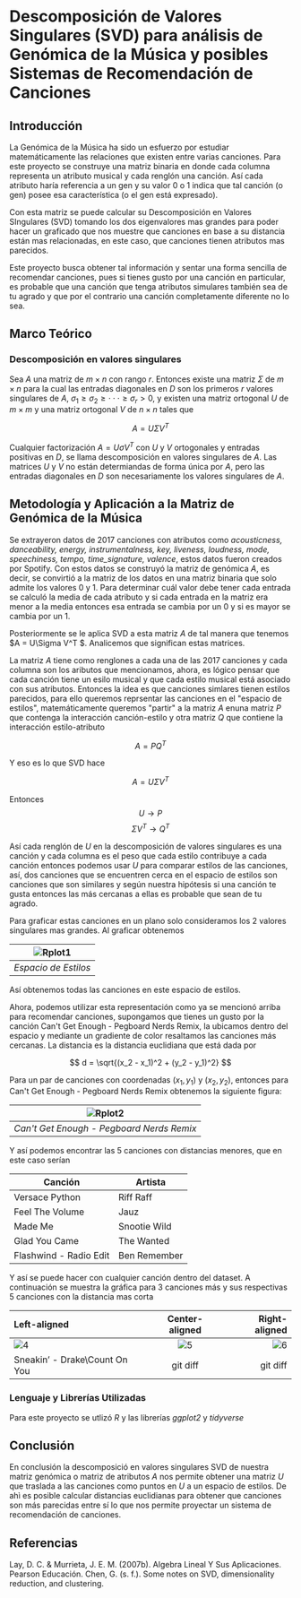 # Descomposición de Valores Singulares (SVD) para análisis de Genómica de la Música y posibles Sistemas de Recomendación de Canciones 

## Introducción 

La Genómica de la Música ha sido un esfuerzo por estudiar matemáticamente las relaciones que existen entre varias canciones. Para este proyecto se construye una matriz binaria en donde cada columna representa un atributo musical y cada renglón una canción. Así cada atributo haría referencia a un gen y su valor 0 o 1 indica que tal canción (o gen) posee esa característica (o el gen está expresado). 

Con esta matriz se puede calcular su Descomposición en Valores SIngulares (SVD) tomando los dos eigenvalores mas grandes para poder hacer un graficado que nos muestre que canciones en base a su distancia están mas relacionadas, en este caso, que canciones tienen atributos mas parecidos.

Este proyecto busca obtener tal información y sentar una forma sencilla de recomendar canciones, pues si tienes gusto por una canción en particular, es probable que una canción que tenga atributos simulares también sea de tu agrado y que por el contrario una canción completamente diferente no lo sea.

## Marco Teórico

### Descomposición en valores singulares

Sea $A$ una matriz de $m \times n$ con rango $r$. Entonces existe una matriz $\Sigma$ de $m \times n$ para la cual las entradas diagonales en $D$ son los primeros $r$ valores singulares de $A$, $\sigma_1 \geq \sigma_2 \geq \cdot \cdot \cdot \geq \sigma_r > 0$, y existen una matriz ortogonal $U$ de $m \times m$ y una matriz ortogonal $V$ de $n \times n$ tales que

$$ A =  U\Sigma V^T $$

Cualquier factorización $A =  U\sigma V^T$ con $U$ y $V$ ortogonales y entradas positivas en $D$, se llama descomposición en valores singulares de $A$. Las matrices $U$ y $V$ no están determiandas de forma única por $A$, pero las entradas diagonales en $D$ son necesariamente los valores singulares de $A$. 


## Metodología y Aplicación a la Matriz de Genómica de la Música

Se extrayeron datos de 2017 canciones con atributos como *acousticness, danceability, energy, instrumentalness, key, liveness, loudness, mode, speechiness, tempo, time_signature, valence*, estos datos fueron creados por Spotify. Con estos datos se construyó la matriz de genómica $A$, es decir, se convirtió a la matriz de los datos en una matriz binaria que solo admite los valores 0 y 1. Para determinar cuál valor debe tener cada entrada se calculó la media de cada atributo y si cada entrada en la matriz era menor a la media entonces esa entrada se cambia por un 0 y si es mayor se cambia por un 1.

Posteriormente se le aplica SVD a esta matriz $A$ de tal manera que tenemos $A = U\Sigma V^T $. Analicemos que significan estas matrices.

La matriz $A$ tiene como renglones a cada una de las 2017 canciones y cada columna son los aributos que mencionamos, ahora, es lógico pensar que cada canción tiene un esilo musical y que cada estilo musical está asociado con sus atributos. Entonces la idea es que canciones simlares tienen estilos parecidos, para ello queremos reprsentar las canciones en el "espacio de estilos", matemáticamente queremos "partir" a la matriz $A$ enuna matriz $P$ que contenga la interacción canción-estilo y otra matriz $Q$ que contiene la interacción estilo-atributo

$$A = PQ^T$$

Y eso es lo que SVD hace

$$A = U\Sigma V^T $$

Entonces
$$U \rightarrow P$$
$$\Sigma V^T \rightarrow Q^T$$

Así cada renglón de $U$ en la descomposición de valores singulares es una canción y cada columna es el peso que cada estilo contribuye a cada canción entonces podemos usar $U$ para comparar estilos de las canciones, así, dos canciones que se encuentren cerca en el espacio de estilos son canciones que son similares y según nuestra hipótesis si una canción te gusta entonces las más cercanas a ellas es probable que sean de tu agrado.

Para graficar estas canciones en un plano solo consideramos los 2 valores singulares mas grandes. Al graficar obtenemos 

| ![Rplot1](https://user-images.githubusercontent.com/74944322/204724338-bb29a60e-f621-467e-8383-0e52731efd52.png) |
| :--: | 
| *Espacio de Estilos* |

Así obtenemos todas las canciones en este espacio de estilos.

Ahora, podemos utilizar esta representación como ya se mencionó arriba para recomendar canciones, supongamos que tienes un gusto por la canción Can't Get Enough - Pegboard Nerds Remix, la ubicamos dentro del espacio y mediante un gradiente de color resaltamos las canciones más cercanas. La distancia es la distancia euclidiana que está dada por

$$ d = \sqrt{(x_2 - x_1)^2 + (y_2 - y_1)^2} $$

Para un par de canciones con coordenadas $(x_1, y_1)$ y $(x_2, y_2)$, entonces para Can't Get Enough - Pegboard Nerds Remix obtenemos la siguiente figura:

| ![Rplot2](https://user-images.githubusercontent.com/74944322/204742563-835ae430-ec85-4868-a400-59a585b4c9a0.png) |
| :--: | 
| *Can't Get Enough - Pegboard Nerds Remix* |

Y así podemos encontrar las 5 canciones con distancias menores, que en este caso serían

| Canción  | Artista |
| ------------- | ------------- |
| Versace Python  | Riff Raff  |
| Feel The Volume  | Jauz  |
| Made Me | Snootie Wild  |
| Glad You Came  | The Wanted  |
| Flashwind - Radio Edit  | Ben Remember  |

Y así se puede hacer con cualquier canción dentro del dataset. A continuación se muestra la gráfica para 3 canciones más y sus respectivas 5 canciones con la distancia mas corta

| Left-aligned | Center-aligned | Right-aligned |
| :---         |     :---:      |          ---: |
| ![4](https://user-images.githubusercontent.com/74944322/205169482-17cc9a1b-c242-458d-8022-a5b9b8f33661.png)    | ![5](https://user-images.githubusercontent.com/74944322/205169498-6dd3f2f5-ee67-4861-9558-5bdc443b5194.png)     | ![6](https://user-images.githubusercontent.com/74944322/205171176-c05dcee3-71fb-479b-b7e6-5e0eddfa8af5.png)    |
| Sneakin’ - Drake\Count On You | git diff       | git diff      |







### Lenguaje y Librerías Utilizadas

Para este proyecto se utlizó *R* y las librerías *ggplot2* y *tidyverse* 

## Conclusión

En conclusión la descomposició en valores singulares SVD de nuestra matriz genómica o matriz de atributos $A$ nos permite obtener una matriz $U$ que traslada a las canciones como puntos en $U$ a un espacio de estilos. De ahì es posible calcular distancias euclidianas para obtener que canciones son más parecidas entre sí lo que nos permite proyectar un sistema de recomendación de canciones.

## Referencias

Lay, D. C. & Murrieta, J. E. M. (2007b). Algebra Lineal Y Sus Aplicaciones. Pearson Educación.
Chen, G. (s. f.). Some notes on SVD, dimensionality reduction, and clustering.
